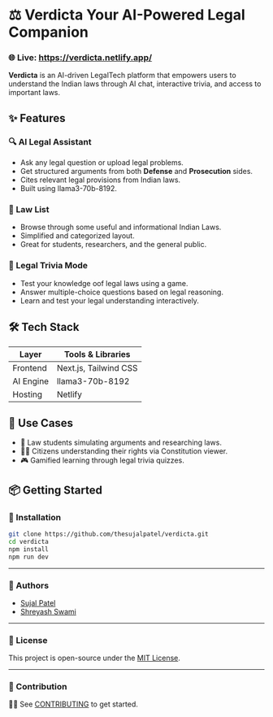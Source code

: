 # ⚖️ **Verdicta** Your AI-Powered Legal Companion 

### 🌐 Live: https://verdicta.netlify.app/

**Verdicta** is an AI-driven LegalTech platform that empowers users to understand the Indian laws through AI chat, interactive trivia, and access to important laws.

## ✨ Features

### 🔍 AI Legal Assistant

- Ask any legal question or upload legal problems.
- Get structured arguments from both **Defense** and **Prosecution** sides.
- Cites relevant legal provisions from Indian laws.
- Built using llama3-70b-8192.

### 📖 Law List

- Browse through some useful and informational Indian Laws.
- Simplified and categorized layout.
- Great for students, researchers, and the general public.

### 🧩 Legal Trivia Mode

- Test your knowledge oof legal laws using a game.
- Answer multiple-choice questions based on legal reasoning.
- Learn and test your legal understanding interactively.

## 🛠 Tech Stack

| Layer     | Tools & Libraries     |
| --------- | --------------------- |
| Frontend  | Next.js, Tailwind CSS |
| AI Engine | llama3-70b-8192       |
| Hosting   | Netlify               |

## 🧠 Use Cases

- 📘 Law students simulating arguments and researching laws.
- 🧑‍🎓 Citizens understanding their rights via Constitution viewer.
- 🎮 Gamified learning through legal trivia quizzes.

## 📦 Getting Started

### 🔧 Installation

```bash
git clone https://github.com/thesujalpatel/verdicta.git
cd verdicta
npm install
npm run dev
```

---

### 👥 Authors

- [Sujal Patel](https://github.com/thesujalpatel)
- [Shreyash Swami](https://github.com/Shreyash0712)

---

### 📜 License

This project is open-source under the [MIT License](./LICENSE).

---

### 🤝 Contribution

👨‍💻 See [CONTRIBUTING](./CONTRIBUTING.md) to get started.
